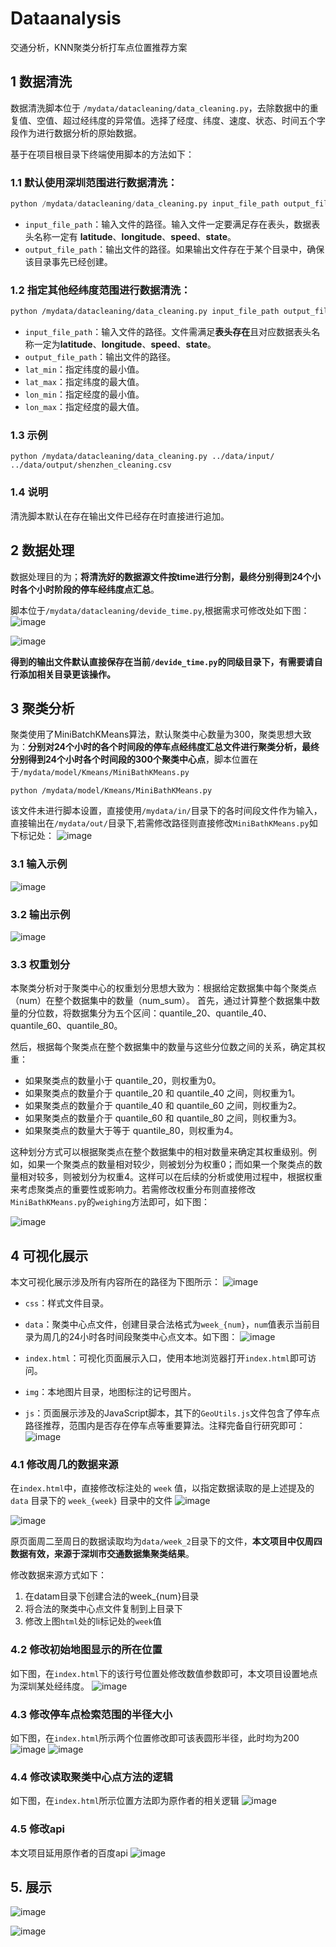 # Dataanalysis
交通分析，KNN聚类分析打车点位置推荐方案

## 1 数据清洗
数据清洗脚本位于 ```/mydata/datacleaning/data_cleaning.py```，去除数据中的重复值、空值、超过经纬度的异常值。选择了经度、纬度、速度、状态、时间五个字段作为进行数据分析的原始数据。

基于在项目根目录下终端使用脚本的方法如下：
### 1.1 默认使用深圳范围进行数据清洗：
```python
python /mydata/datacleaning/data_cleaning.py input_file_path output_file_path
```
- `input_file_path`：输入文件的路径。输入文件一定要满足存在表头，数据表头名称一定有 **latitude**、**longitude**、**speed**、**state**。
- `output_file_path`：输出文件的路径。如果输出文件存在于某个目录中，确保该目录事先已经创建。
### 1.2 指定其他经纬度范围进行数据清洗：
```bash
python /mydata/datacleaning/data_cleaning.py input_file_path output_file_path lat_min lat_max lon_min lon_max
```
- `input_file_path`：输入文件的路径。文件需满足**表头存在**且对应数据表头名称一定为**latitude**、**longitude**、**speed**、**state**。
- `output_file_path`：输出文件的路径。
- `lat_min`：指定纬度的最小值。
- `lat_max`：指定纬度的最大值。
- `lon_min`：指定经度的最小值。
- `lon_max`：指定经度的最大值。
### 1.3 示例
```
python /mydata/datacleaning/data_cleaning.py ../data/input/ ../data/output/shenzhen_cleaning.csv
```
### 1.4 说明
清洗脚本默认在存在输出文件已经存在时直接进行追加。

## 2 数据处理
数据处理目的为；**将清洗好的数据源文件按time进行分割，最终分别得到24个小时各个小时阶段的停车经纬度点汇总**。

脚本位于`/mydata/datacleaning/devide_time.py`,根据需求可修改处如下图：
![image](https://github.com/lve-sunshine/Dataanalysis/assets/99074010/6a65b917-c770-463e-b9ea-68a2f18deffc)

![image](https://github.com/lve-sunshine/Dataanalysis/assets/99074010/973e112f-fc62-484f-84f2-16e667e4b149)

**得到的输出文件默认直接保存在当前`/devide_time.py`的同级目录下，有需要请自行添加相关目录更该操作。**

## 3 聚类分析
聚类使用了MiniBatchKMeans算法，默认聚类中心数量为300，聚类思想大致为：**分别对24个小时的各个时间段的停车点经纬度汇总文件进行聚类分析，最终分别得到24个小时各个时间段的300个聚类中心点**，脚本位置在于`/mydata/model/Kmeans/MiniBathKMeans.py`
```
python /mydata/model/Kmeans/MiniBathKMeans.py
```
该文件未进行脚本设置，直接使用`/mydata/in/`目录下的各时间段文件作为输入，直接输出在`/mydata/out/`目录下,若需修改路径则直接修改`MiniBathKMeans.py`如下标记处：
![image](https://github.com/lve-sunshine/Dataanalysis/assets/99074010/3c0569c8-d32c-45be-a268-c5b2e9f77ce1)

### 3.1 输入示例
![image](https://github.com/lve-sunshine/Dataanalysis/assets/99074010/b7a1108a-c5f3-4621-83c9-96deab87b911)

### 3.2 输出示例
![image](https://github.com/lve-sunshine/Dataanalysis/assets/99074010/cea18034-1756-483c-96cf-2dbc6b9e36c2)

### 3.3 权重划分
本聚类分析对于聚类中心的权重划分思想大致为：根据给定数据集中每个聚类点（num）在整个数据集中的数量（num_sum）。
首先，通过计算整个数据集中数量的分位数，将数据集分为五个区间：quantile_20、quantile_40、quantile_60、quantile_80。

然后，根据每个聚类点在整个数据集中的数量与这些分位数之间的关系，确定其权重：
  - 如果聚类点的数量小于 quantile_20，则权重为0。
  - 如果聚类点的数量介于 quantile_20 和 quantile_40 之间，则权重为1。
  - 如果聚类点的数量介于 quantile_40 和 quantile_60 之间，则权重为2。
  - 如果聚类点的数量介于 quantile_60 和 quantile_80 之间，则权重为3。
  - 如果聚类点的数量大于等于 quantile_80，则权重为4。

这种划分方式可以根据聚类点在整个数据集中的相对数量来确定其权重级别。例如，如果一个聚类点的数量相对较少，则被划分为权重0；而如果一个聚类点的数量相对较多，则被划分为权重4。这样可以在后续的分析或使用过程中，根据权重来考虑聚类点的重要性或影响力。若需修改权重分布则直接修改`MiniBathKMeans.py`的`weighing`方法即可，如下图：

![image](https://github.com/lve-sunshine/Dataanalysis/assets/99074010/02d32e5b-b9da-496a-82df-0f655ee6e169)

## 4 可视化展示
本文可视化展示涉及所有内容所在的路径为下图所示：
![image](https://github.com/lve-sunshine/Dataanalysis/assets/99074010/17613779-f7ab-4533-9e7d-968c0f94f00b)

- `css`：样式文件目录。
- `data`：聚类中心点文件，创建目录合法格式为`week_{num}`，`num`值表示当前目录为周几的24小时各时间段聚类中心点文本。如下图：
![image](https://github.com/lve-sunshine/Dataanalysis/assets/99074010/88332b39-3292-4da0-8cef-8aff818450b0)

- `index.html`：可视化页面展示入口，使用本地浏览器打开`index.html`即可访问。
- `img`：本地图片目录，地图标注的记号图片。
- `js`：页面展示涉及的JavaScript脚本，其下的`GeoUtils.js`文件包含了停车点路径推荐，范围内是否存在停车点等重要算法。注释完备自行研究即可：
![image](https://github.com/lve-sunshine/Dataanalysis/assets/99074010/a7593a27-4692-4fd5-a30c-49f4203b6877)

### 4.1 修改周几的数据来源
在`index.html`中，直接修改标注处的 `week` 值，以指定数据读取的是上述提及的 `data` 目录下的 `week_{week}` 目录中的文件
![image](https://github.com/lve-sunshine/Dataanalysis/assets/99074010/77108653-e77e-4a12-955e-d65ce17b05c2)

![image](https://github.com/lve-sunshine/Dataanalysis/assets/99074010/748e0f12-d81e-49d1-8d56-9dcbc28cfd28)

原页面周二至周日的数据读取均为`data/week_2`目录下的文件，**本文项目中仅周四数据有效，来源于深圳市交通数据集聚类结果**。

修改数据来源方式如下：
1. 在datam目录下创建合法的week_{num}目录
2. 将合法的聚类中心点文件复制到上目录下
3. 修改上图`html`处的li标记处的`week`值
### 4.2 修改初始地图显示的所在位置
如下图，在`index.html`下的该行号位置处修改数值参数即可，本文项目设置地点为深圳某处经纬度。
![image](https://github.com/lve-sunshine/Dataanalysis/assets/99074010/335565f9-8865-4a94-abb3-cd6981e0d361)

### 4.3 修改停车点检索范围的半径大小
如下图，在`index.html`所示两个位置修改即可该表圆形半径，此时均为200
![image](https://github.com/lve-sunshine/Dataanalysis/assets/99074010/97045e34-f3e2-4201-a807-482fc6b9d2f4)
![image](https://github.com/lve-sunshine/Dataanalysis/assets/99074010/d5410ccf-2ce6-4f5b-abbe-e2ffbe82cee3)

### 4.4 修改读取聚类中心点方法的逻辑
如下图，在`index.html`所示位置方法即为原作者的相关逻辑
![image](https://github.com/lve-sunshine/Dataanalysis/assets/99074010/67e18c0e-84b7-4ba4-930f-cddbb1d75866)

### 4.5 修改api
本文项目延用原作者的百度api
![image](https://github.com/lve-sunshine/Dataanalysis/assets/99074010/8610d1cc-b3e6-4fd1-9d1a-526884187e21)

## 5. 展示
![image](https://github.com/lve-sunshine/Dataanalysis/assets/99074010/a128aa51-1094-49ed-ab27-d490f0c1b7c1)

![image](https://github.com/lve-sunshine/Dataanalysis/assets/99074010/b7e3a662-c9bf-4c9f-ade7-22f82eea1bea)








